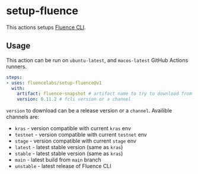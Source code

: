 # setup-fluence

This actions setups [Fluence CLI](https://github.com/fluencelabs/cli).

## Usage

This action can be run on `ubuntu-latest`, and `macos-latest` GitHub Actions
runners.

```yaml
steps:
- uses: fluencelabs/setup-fluence@v1
  with:
    artifact: fluence-snapshot # artifact name to try to download from CI
    version: 0.11.2 # fcli version or a channel
```

`version` to download can be a release version or a `channel`. Availible channels are:
- `kras` - version compatible with current `kras` env
- `testnet` - version compatible with current `testnet` env
- `stage` - version compatible with current `stage` env
- `latest` - latest stable version (same as `kras`)
- `stable` - latest stable version (same as `kras`)
- `main` - latest build from `main` branch
- `unstable` - latest release of Fluence CLI

